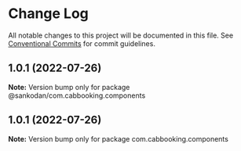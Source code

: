 # Change Log

All notable changes to this project will be documented in this file.
See [Conventional Commits](https://conventionalcommits.org) for commit guidelines.

## 1.0.1 (2022-07-26)

**Note:** Version bump only for package @sankodan/com.cabbooking.components





## 1.0.1 (2022-07-26)

**Note:** Version bump only for package com.cabbooking.components

